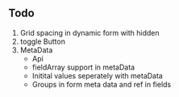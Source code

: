## Todo

1. Grid spacing in dynamic form with hidden
2. toggle Button
3. MetaData
   - Api
   - fieldArray support in metaData
   - Initital values seperately with metaData
   - Groups in form meta data and ref in fields
